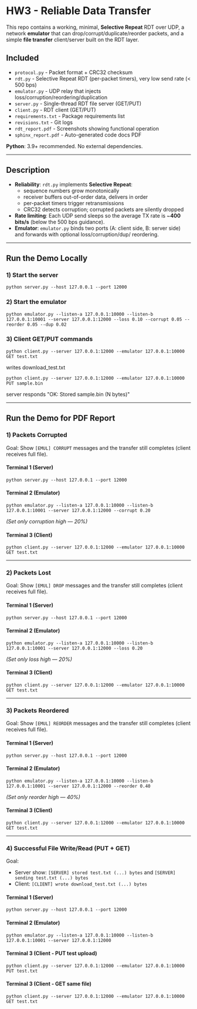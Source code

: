 # HW3 - Reliable Data Transfer

This repo contains a working, minimal, **Selective Repeat** RDT over UDP, a network **emulator** that can drop/corrupt/duplicate/reorder packets, and a simple **file transfer** client/server built on the RDT layer.

## Included
- `protocol.py` - Packet format + CRC32 checksum
- `rdt.py` - Selective Repeat RDT (per-packet timers), very low send rate (< 500 bps)
- `emulator.py` - UDP relay that injects loss/corruption/reordering/duplication
- `server.py` - Single-thread RDT file server (GET/PUT)
- `client.py` - RDT client (GET/PUT)
- `requirements.txt` - Package requirements list
- `revisions.txt` - Git logs
- `rdt_report.pdf` - Screenshots showing functional operation
- `sphinx_report.pdf` - Auto-generated code docs PDF

**Python**: 3.9+ recommended. No external dependencies.

---

## Description
- **Reliability**: `rdt.py` implements **Selective Repeat**:
  - sequence numbers grow monotonically
  - receiver buffers out-of-order data, delivers in order
  - per-packet timers trigger retransmissions
  - CRC32 detects corruption; corrupted packets are silently dropped
- **Rate limiting**: Each UDP send sleeps so the average TX rate is ~**400 bits/s** (below the 500 bps guidance).
- **Emulator**: `emulator.py` binds two ports (A: client side, B: server side) and forwards with optional loss/corruption/dup/ reordering.

---

## Run the Demo Locally

### 1) Start the server
```
python server.py --host 127.0.0.1 --port 12000
```
### 2) Start the emulator
```
python emulator.py --listen-a 127.0.0.1:10000 --listen-b 127.0.0.1:10001 --server 127.0.0.1:12000 --loss 0.10 --corrupt 0.05 --reorder 0.05 --dup 0.02
```
### 3) Client GET/PUT commands
```
python client.py --server 127.0.0.1:12000 --emulator 127.0.0.1:10000 GET test.txt
```
writes download_test.txt
```
python client.py --server 127.0.0.1:12000 --emulator 127.0.0.1:10000 PUT sample.bin
```
server responds "OK: Stored sample.bin (N bytes)"

---
## Run the Demo for PDF Report
### 1) Packets Corrupted
Goal: Show `[EMUL] CORRUPT` messages and the transfer still completes (client receives full file).

#### Terminal 1 (Server)
```
python server.py --host 127.0.0.1 --port 12000
```

#### Terminal 2 (Emulator)
```
python emulator.py --listen-a 127.0.0.1:10000 --listen-b 127.0.0.1:10001 --server 127.0.0.1:12000 --corrupt 0.20
```
*(Set only corruption high — 20%)*

#### Terminal 3 (Client)
```
python client.py --server 127.0.0.1:12000 --emulator 127.0.0.1:10000 GET test.txt
```

---
### 2) Packets Lost
Goal: Show `[EMUL] DROP` messages and the transfer still completes (client receives full file).

#### Terminal 1 (Server)
```
python server.py --host 127.0.0.1 --port 12000
```

#### Terminal 2 (Emulator)
```
python emulator.py --listen-a 127.0.0.1:10000 --listen-b 127.0.0.1:10001 --server 127.0.0.1:12000 --loss 0.20
```
*(Set only loss high — 20%)*

#### Terminal 3 (Client)
```
python client.py --server 127.0.0.1:12000 --emulator 127.0.0.1:10000 GET test.txt
```

---
### 3) Packets Reordered
Goal: Show `[EMUL] REORDER` messages and the transfer still completes (client receives full file).

#### Terminal 1 (Server)
```
python server.py --host 127.0.0.1 --port 12000
```

#### Terminal 2 (Emulator)
```
python emulator.py --listen-a 127.0.0.1:10000 --listen-b 127.0.0.1:10001 --server 127.0.0.1:12000 --reorder 0.40
```
*(Set only reorder high — 40%)*

#### Terminal 3 (Client)
```
python client.py --server 127.0.0.1:12000 --emulator 127.0.0.1:10000 GET test.txt
```

---
### 4) Successful File Write/Read (PUT + GET)
Goal: 
- Server show: `[SERVER] stored test.txt (...) bytes` and `[SERVER] sending test.txt (...) bytes`
- Client: `[CLIENT] wrote download_test.txt (...) bytes`

#### Terminal 1 (Server)
```
python server.py --host 127.0.0.1 --port 12000
```

#### Terminal 2 (Emulator)
```
python emulator.py --listen-a 127.0.0.1:10000 --listen-b 127.0.0.1:10001 --server 127.0.0.1:12000
```

#### Terminal 3 (Client - PUT test upload)
```
python client.py --server 127.0.0.1:12000 --emulator 127.0.0.1:10000 PUT test.txt
```

#### Terminal 3 (Client - GET same file)
```
python client.py --server 127.0.0.1:12000 --emulator 127.0.0.1:10000 GET test.txt
```
